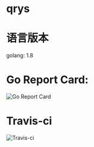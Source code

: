 # qrys

# 语言版本
golang:
    1.8

# Go Report Card:
![Go Report Card](https://goreportcard.com/badge/github.com/shiyan123/qrys)

# Travis-ci
![Travis-ci](https://www.travis-ci.org/shiyan123/qrys.svg?branch=master)    

